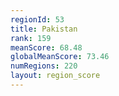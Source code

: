 ```yaml
---
regionId: 53
title: Pakistan
rank: 159
meanScore: 68.48
globalMeanScore: 73.46
numRegions: 220
layout: region_score
---
```

